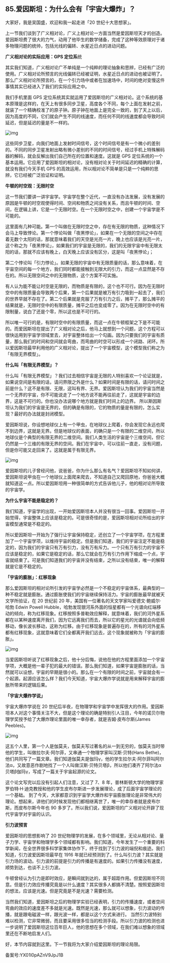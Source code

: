 ## 85.爱因斯坦：为什么会有「宇宙大爆炸」？
大家好，我是吴国盛，欢迎和我一起走进「20 世纪十大思想家」。


上一节我们谈到了广义相对论，广义上相对论一方面当然是爱因斯坦天才的创造。爱因斯坦费了很大的力气，动用了他毕生的数学储备，完成了这种等效原理对于诸多物理问题的统帅，包括光线的偏转、水星近日点的进动问题。


**广义相对论的实际应用：GPS 定位系**统


其实我们知道，广义相对论广不单纯是一个纯粹的理论抽象和思辨，已经有广泛的使用。广义相对论所预言的光线偏转已经被证明，水星近日点的进动也被证明了。 那么广义相对论所预言的，在一个引力场中或者在加速场中，时间的绝对变慢这件事情其实已经进入了我们的实际应用之中。


我们手机里面 GPS 定位系统其实就运用了爱因斯坦的广义相对论。这个系统的基本原理是这样的，在天上有很多同步卫星，高度各个不同，每个上面在发射之前，就装了一个精确校准了的原子钟。原子钟在地面上是完全一致的，到了天上以后，因为高度的不同，它们就会产生不同的线速度，而任何不同的线速度都会导致时间延迟，但是延迟的量是不一样的。 


![img](https://pic4.zhimg.com/v2-65ad8ca76744d7a7106d866c05e9c4f7.webp)

这些同步卫星，向我们地面上发射时间信号，这个时间信号是有一个微小的差别的。不同的同步卫星发射出略有微小差别的不同的时间信号，经过手机上特殊解码器的解码，就会反解出我们自己所在的位置和速度。这就是 GPS 定位系统的一个基本运用。它应用了爱因斯坦的相对论，没有相对论关于时间延迟的精确的计算，就没有我们今天手机 GPS 的高效运用，所以相对论不简单是只是一个纯粹的思辨，它已经被广泛验证和证明。 


**牛顿的时空观：无限时空**


这一节我们要讲一讲宇宙学。宇宙学在整个近代，一直没有办法发展，没有发展的原因是牛顿的时空观使得时间、空间和物质之间没有关系，而且牛顿的时间、空间，在逻辑上讲，它是一个无限时空。在一个无限时空之中，创建一个宇宙学是不可能的。


这里面有几种可能。第一个叫做在无限时空之中，存在有无限的物质，这种情况下会马上导致悖论。第一个悖论叫做「夜黑悖论」，如果在一个无限的空间之中存在着无数个太阳的话，那就意味着我们的天空是光亮一片，晚上也应该是光亮一片，这个称之为「夜黑悖论」，如果我们的宇宙是无限的，我们的无限宇宙中有无限太阳的话，那就不应该有晚上，白天晚上应该没有区分，这是叫「夜黑悖论」；


第二个悖论叫「引力悖论」。如果无限的宇宙中有无限质量的话，那么意味着，在宇宙空间的每一个地方，我们同时都能接触到无限大的引力，而这一点显然是不存在的。所以无限空间之中的无限物质，这个方案不可实施。


有人认为能不能让时空是无限的，而物质是有限的，这个也不可行。因为在无限时空中的有限质量会导致两个后果，第一个后果就是被万有引力吸到一起去了，我们的世界早就不存在了。第二个后果就是克服了万有引力之后，摊平了，那么摊平的结果就是，无限时空中的有限质量，摊平之后也变成零了。因为在无限时空中的有限制量，说白了还是个零，所以这也是不可行的。


所以唯一可行的是，有限时空中的有限质量，而这一点在牛顿框架之下是不可能的。而爱因斯坦在提出了广义相对论之后，他马上就想到一个问题，这个方程可以很快运用到宇宙学领域里去，对宇宙整体给出一个勾画。因为只要我们的宇宙有质量，那么我们的时间和空间就会弯曲，而弯曲的时空可以形成一个闭路、闭环。所以爱因斯坦最早利用他的广义相对论，提出了一个宇宙模型，这个模型我们称之为「有限无界模型」。


**什么叫「有限无界模型」？**


什么叫「有限无界模型」？我们过去相信宇宙是无限的人特别喜欢一个论证就是，如果说空间是有限的话，请问界限之外是什么？如果时间是有限的话，请问时间之前是什么？这不是有限、无限，这叫有界、无界。爱因斯坦认为我们的宇宙当然是一个无界的宇宙，你不可能说走了一个地方说不能再往前走了，这就是宇宙的边界，这是不可行的。你也没办法说哪个地方就是我们时间上的边界。 所以斯因斯坦认为我们的宇宙是无界的，但的确是有限的，它的物质的量是有限的，怎么实现？最好的办法就是封闭模型。


爱因斯坦说，你设想地球仪上有一个甲虫，在地球仪上爬着，你会发现它永远也爬不到边界，这就是无界。但是地球仪的表面，的确只是一个有限的二维空间，所以地球仪是个典型的有限无界的二维空间。我们人类生活的宇宙是个三维空间，但它仍然是一个三维的有限无界的空间。我们在宇宙中，可以往前一直走，没有问题，但是你可能又走回来了。这就是属于有限无界。


![img](https://pic2.zhimg.com/v2-0a45dd5ae33934afe0eca0890dd40f91.webp)

爱因斯坦的儿子曾经问他，说爸爸，你为什么那么有名气？爱因斯坦不知如何讲，爱因斯坦说甲虫在一个地球仪上面爬来爬去，不知道自己又爬回原地，你爸爸大概就知道这一点。所以爱因斯坦用一种很简单的方式告诉他儿子，他的相对论所导致的宇宙学。


**为什么宇宙不能是稳定的？**


我们知道，宇宙学的出现，一开始爱因斯坦本人并没有很当一回事。爱因斯坦一开始觉得，宇宙整体上应该是稳定的。可是很奇怪的是，爱因斯坦相对论所给出的宇宙模型通常是不稳定的。 


所以爱因斯坦一开始为了强行让宇宙保持稳定，还创立了一个宇宙学项，在方程里加了一个宇宙学项，以维持宇宙的稳定。但是我们知道，我们的宇宙注定不能是稳定的，因为我们的宇宙只有万有引力，没有万有斥力。一个只有万有引力的宇宙不应该是稳定的，如果它是稳定的话，那么它就会在万有引力作用下缩成一个点，宇宙就结束了。可是我们知道我们的宇宙并没有结束，之所以没有结束，唯一的解释就是它是不稳定的。


**「宇宙的膨胀」：红移现象**


那么爱因斯坦的相对论所引发的宇宙学必然是一个不稳定的宇宙体系，最典型的一种不稳定就是膨胀。通过膨胀使我们的宇宙继续保持活力。宇宙的膨胀最早就被天文学所验证，在 20 世纪前 20 年，美国有一位著名的天文学家叫爱德文·鲍威尔·哈勃 Edwin Powell Hubble，哈勃发现银河系外面的恒星都有一个光谱向红端移动的倾向，称为红移现象。红移按照多普勒效应解释，就意味着，我们的河外星系都在以某种速度离开我们，因为它远离我们而去，所以它的星光的光谱就会向低频移动，像长波长移动，这称为红移。由于红移现象是普遍存在的，所有的河外星系都有红移现象，这就意味着它们全都离开我们远去，这个现象就被称为「宇宙的膨胀」。 


![img](https://pic4.zhimg.com/v2-efb4a5c10d874c873ebaf2c218a0f363.webp)

当爱因斯坦听说了红移现象之后，他十分后悔，说他在他的方程里面添加一个宇宙学项，大概是他一辈子犯的最大的错误。那么我们知道，如果宇宙是膨胀的话，当然就可以设想，宇宙的早期是很小的。那么在一个有限的时间之前，宇宙就会有一个起源。起源应该怎么样？我们今天知道，宇宙大爆炸学说就是用来解释宇宙的膨胀所带来的逻辑后果。


**「宇宙大爆炸学说」**


宇宙大爆炸学说在 20 世纪后半夜，在物理学和宇宙学中发挥很大的作用。爱因斯坦本人对这个事情关注不大，但是这个理论的确是特别引人注目，今年的诺贝尔物理学奖授予给了大爆炸理论里面的唯一幸存者，就是吉姆·皮布尔斯(James Peebles)。 


![img](https://pic2.zhimg.com/v2-c0b4e4850a9aee36d7e5697b5df3917f.webp)

这五个人里，第一个人是伽莫夫，伽莫夫写过著名的从一到无穷的，伽莫夫当时带他的学生，叫做拉尔夫·阿尔菲，又串通一个物理学家叫汉斯·贝特(Hans Bethe)，他们共同写了一篇文章。我们知道伽莫夫是伽玛γ，他的学生拉尔夫·阿尔菲叫阿尔法α，又故意恶作剧地找了一个人叫做汉斯·贝特贝塔β，所以他们凑齐了阿尔法α贝塔β伽玛γ，写成了一篇关于宇宙起源的论文。


这个论文写完以后没有引起人们注意，又过了 7、8 年，普林斯顿大学的物理学家罗伯特·H·迪克教授和他的学生皮布尔斯进一步发展理论，成了后面宇宙学理论的一个基础。 到了今天，大家都意识到宇宙学大爆炸和宇宙膨胀理论是非常伟大的理论。想起来，讲他们的时候发现他们都相继离世了，唯一的幸存者就是皮布尔斯，而皮布尔斯今年也 90 多岁了。所以我们说，爱因斯坦的广义相对论开辟了现代宇宙学对宇宙的认识。


**引力波预言**


爱因斯坦的思想影响了 20 世纪物理学的发展，在多个领域里，无论从相对论、量子力学、宇宙学和物理学多个领域都有影响。我们知道，今年发生了一个重要的科学新闻，在全世界很多科学家集体协作下，终于找到了引力波的端倪和痕迹。我们知道，引力波爱因斯坦最早在 1916 年就已经预测到了。什么叫引力波？其实就是引力场的波动。引力波的前提是引力的传播是有速度的。如果引力传播没有速度，顺势到达，也谈不上引力波。 


牛顿曾经认为引力是即时效应，是瞬间就到达的，属于超距作用。但爱因斯坦不同意。但是引力效应传播究竟是以什么速度？其实很多人都搞不清楚。按照爱因斯坦的想法，应该是光速。但是究竟是不是光速？需要检测。


当然我们知道，爱因斯坦之后的物理学实验已经表明，引力的传播速度，或者空间弯曲的效应的速度差不多就是光速。既然是光速，那么就可以想象，引力波动的传播，就是跟电磁波一样，跟光波一样，都是以这个方式来进行。 当然引力波特别难以检测，它非常微弱，而且要采用很多恰当的检测手段。所以引力波的检测也进一步说明了爱因斯坦这位百年巨人，他的思想在多个领域，在我们难以想象的领域里还在不断地启发人们。 


好，本节内容就到这里。下一节我将为大家介绍爱因斯坦的理论局限。


备案号:YX01l0pAZnV9JpJ1B

